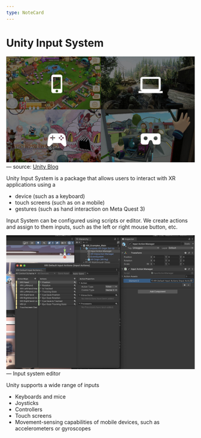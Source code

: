 ```yaml
---
type: NoteCard
---
```


# Unity Input System

![{width=281,height=auto}](../attachments/input-system.jpg)— source: [Unity Blog](https://blog.unity.com/engine-platform/introducing-the-new-input-system)

Unity Input System is a package that allows users to interact with XR applications using a

- device (such as a keyboard)
- touch screens (such as on a mobile)
- gestures (such as hand interaction on Meta Quest 3)

Input System can be configured using scripts or editor. We create actions and assign to them inputs, such as the left or right mouse button, etc.

![{width=281,height=auto}](../attachments/input-system-2.png)— Input system editor

Unity supports a wide range of inputs

- Keyboards and mice
- Joysticks
- Controllers
- Touch screens
- Movement-sensing capabilities of mobile devices, such as accelerometers or gyroscopes
